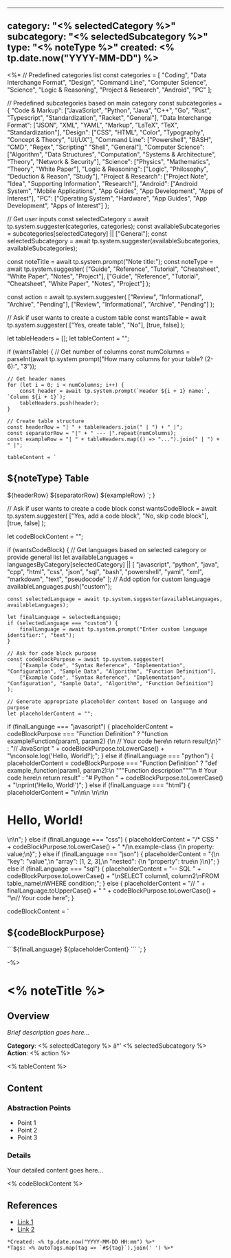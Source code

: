
---
category: "<% selectedCategory %>"
subcategory: "<% selectedSubcategory %>"
type: "<% noteType %>"
created: <% tp.date.now("YYYY-MM-DD") %>
---


<%*
// Predefined categories list
const categories = [
    "Coding",
    "Data Interchange Format", 
    "Design",
    "Command Line",
    "Computer Science",
    "Science",
    "Logic & Reasoning",
    "Project & Research",
	"Android",
	"PC"
];

// Predefined subcategories based on main category
const subcategories = {
    "Code & Markup": ["JavaScript", "Python", "Java", "C++", "Go", "Rust", "Typescript", "Standardization", "Racket", "General"],
    "Data Interchange Format": ["JSON", "XML", "YAML", "Markup", "LaTeX", "TeX", "Standardization"],
    "Design": ["CSS", "HTML", "Color", "Typography", "Concept & Theory", "UI/UX"],
    "Command Line": ["Powershell", "BASH", "CMD", "Regex", "Scripting" "Shell", "General"],
    "Computer Science": ["Algorithm", "Data Structures", "Computation", "Systems & Architecture", "Theory", "Network & Security"],
    "Science": ["Physics", "Mathematics", "Theory", "White Paper"],
    "Logic & Reasoning": ["Logic", "Philosophy", "Deduction & Reason", "Study"],
    "Project & Research": ["Project Note", "Idea", "Supporting Information", "Research"],
    "Android": ["Android System", "Mobile Applications", "App Guides", "App Development", "Apps of Interest"],
	"PC": ["Operating System", "Hardware", "App Guides", "App Development", "Apps of Interest"]
};

// Get user inputs
const selectedCategory = await tp.system.suggester(categories, categories);
const availableSubcategories = subcategories[selectedCategory] || ["General"];
const selectedSubcategory = await tp.system.suggester(availableSubcategories, availableSubcategories);

const noteTitle = await tp.system.prompt("Note title:");
const noteType = await tp.system.suggester(
    ["Guide", "Reference", "Tutorial", "Cheatsheet", "White Paper", "Notes", "Project"], 
    ["Guide", "Reference", "Tutorial", "Cheatsheet", "White Paper", "Notes", "Project"]
);

const action = await tp.system.suggester(
    ["Review", "Informational", "Archive", "Pending"], 
    ["Review", "Informational", "Archive", "Pending"]
);

// Ask if user wants to create a custom table
const wantsTable = await tp.system.suggester(
    ["Yes, create table", "No"], 
    [true, false]
);

let tableHeaders = [];
let tableContent = "";

if (wantsTable) {
    // Get number of columns
    const numColumns = parseInt(await tp.system.prompt("How many columns for your table? (2-6):", "3"));
    
    // Get header names
    for (let i = 0; i < numColumns; i++) {
        const header = await tp.system.prompt(`Header ${i + 1} name:`, `Column ${i + 1}`);
        tableHeaders.push(header);
    }
    
    // Create table structure
    const headerRow = "| " + tableHeaders.join(" | ") + " |";
    const separatorRow = "|" + " --- |".repeat(numColumns);
    const exampleRow = "| " + tableHeaders.map(() => "...").join(" | ") + " |";
    
    tableContent = `
## ${noteType} Table

${headerRow}
${separatorRow}
${exampleRow}
`;
}

// Ask if user wants to create a code block
const wantsCodeBlock = await tp.system.suggester(
    ["Yes, add a code block", "No, skip code block"], 
    [true, false]
);

let codeBlockContent = "";

if (wantsCodeBlock) {
// Get languages based on selected category or provide general list
    let availableLanguages = languagesByCategory[selectedCategory] || [
        "javascript", "python", "java", "cpp", "html", "css", "json", "sql", 
        "bash", "powershell", "yaml", "xml", "markdown", "text", "pseudocode"
    ];
// Add option for custom language
    availableLanguages.push("custom");
    
    const selectedLanguage = await tp.system.suggester(availableLanguages, availableLanguages);
    
    let finalLanguage = selectedLanguage;
    if (selectedLanguage === "custom") {
        finalLanguage = await tp.system.prompt("Enter custom language identifier:", "text");
    }
    
    // Ask for code block purpose
    const codeBlockPurpose = await tp.system.suggester(
        ["Example Code", "Syntax Reference", "Implementation", "Configuration", "Sample Data", "Algorithm", "Function Definition"],
        ["Example Code", "Syntax Reference", "Implementation", "Configuration", "Sample Data", "Algorithm", "Function Definition"]
    );
    
    // Generate appropriate placeholder content based on language and purpose
    let placeholderContent = "";
    
if (finalLanguage === "javascript") {
        placeholderContent = codeBlockPurpose === "Function Definition" 
            ? "function exampleFunction(param1, param2) {\n    // Your code here\n    return result;\n}"
            : "// JavaScript " + codeBlockPurpose.toLowerCase() + "\nconsole.log('Hello, World!');";
    } else if (finalLanguage === "python") {
        placeholderContent = codeBlockPurpose === "Function Definition"
            ? "def example_function(param1, param2):\n    \"\"\"Function description\"\"\"\n    # Your code here\n    return result"
            : "# Python " + codeBlockPurpose.toLowerCase() + "\nprint('Hello, World!')";
    } else if (finalLanguage === "html") {
        placeholderContent = "<!DOCTYPE html>\n<html>\n<head>\n    <title>Example</title>\n</head>\n<body>\n    <h1>Hello, World!</h1>\n</body>\n</html>";
    } else if (finalLanguage === "css") {
        placeholderContent = "/* CSS " + codeBlockPurpose.toLowerCase() + " */\n.example-class {\n    property: value;\n}";
    } else if (finalLanguage === "json") {
        placeholderContent = "{\n    \"key\": \"value\",\n    \"array\": [1, 2, 3],\n    \"nested\": {\n        \"property\": true\n    }\n}";
    } else if (finalLanguage === "sql") {
        placeholderContent = "-- SQL " + codeBlockPurpose.toLowerCase() + "\nSELECT column1, column2\nFROM table_name\nWHERE condition;";
    } else {
        placeholderContent = "// " + finalLanguage.toUpperCase() + " " + codeBlockPurpose.toLowerCase() + "\n// Your code here";
    }

codeBlockContent = `
## ${codeBlockPurpose}

\`\`\`${finalLanguage}
${placeholderContent}
\`\`\`
`;
}

-%>

# <% noteTitle %>

## Overview
*Brief description goes here...*

**Category**: <% selectedCategory %> â†’ <% selectedSubcategory %>  
**Action**: <% action %>

<% tableContent %>

## Content

### Abstraction Points
- Point 1
- Point 2  
- Point 3

### Details
Your detailed content goes here...

<% codeBlockContent %>

## References
- [Link 1]()
- [Link 2]()

```
*Created: <% tp.date.now("YYYY-MM-DD HH:mm") %>*
*Tags: <% autoTags.map(tag => `#${tag}`).join(' ') %>*
```




